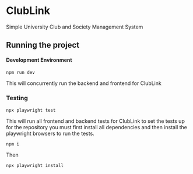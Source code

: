 # ClubLink

Simple University Club and Society Management System

## Running the project

#### Development Environment

```npm run dev```

This will concurrently run the backend and frontend for ClubLink

### Testing

```npx playwright test```

This will run all frontend and backend tests for ClubLink to set the tests up for the repository you must first install all dependencies and then install the playwright browsers to run the tests.

```npm i```

Then

```npx playwright install```